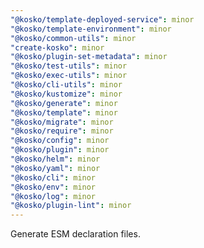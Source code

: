 ```yaml
---
"@kosko/template-deployed-service": minor
"@kosko/template-environment": minor
"@kosko/common-utils": minor
"create-kosko": minor
"@kosko/plugin-set-metadata": minor
"@kosko/test-utils": minor
"@kosko/exec-utils": minor
"@kosko/cli-utils": minor
"@kosko/kustomize": minor
"@kosko/generate": minor
"@kosko/template": minor
"@kosko/migrate": minor
"@kosko/require": minor
"@kosko/config": minor
"@kosko/plugin": minor
"@kosko/helm": minor
"@kosko/yaml": minor
"@kosko/cli": minor
"@kosko/env": minor
"@kosko/log": minor
"@kosko/plugin-lint": minor
---
```


Generate ESM declaration files.
